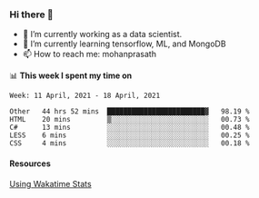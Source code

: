 ### Hi there 👋

- 🔭 I’m currently working as a data scientist.
- 🌱 I’m currently learning tensorflow, ML, and MongoDB
- 📫 How to reach me: mohanprasath

📊 **This week I spent my time on**
<!--START_SECTION:waka-->
```text
Week: 11 April, 2021 - 18 April, 2021

Other   44 hrs 52 mins  ████████████████████████▓   98.19 % 
HTML    20 mins         ▒░░░░░░░░░░░░░░░░░░░░░░░░   00.73 % 
C#      13 mins         ░░░░░░░░░░░░░░░░░░░░░░░░░   00.48 % 
LESS    6 mins          ░░░░░░░░░░░░░░░░░░░░░░░░░   00.25 % 
CSS     4 mins          ░░░░░░░░░░░░░░░░░░░░░░░░░   00.18 % 
```
<!--END_SECTION:waka-->

#### Resources
[Using Wakatime Stats](https://github.com/marketplace/actions/waka-readme)
